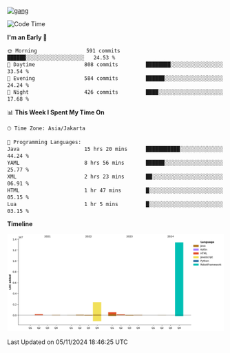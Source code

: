<!-- [<img src='https://dev.karakun.com/assets/posts/2018-09-16-jc-java-article/3duke_suspects.jpg' alt='java'>](https://github.com/yeahbutstill) -->
[<img src='https://asset-2.tstatic.net/tribunnewswiki/foto/bank/images/Mozart.jpg' alt='gang'>](https://github.com/yeahbutstill)

<!--START_SECTION:waka-->
![Code Time](http://img.shields.io/badge/Code%20Time-2%2C880%20hrs%2057%20mins-blue)

**I'm an Early 🐤** 

```text
🌞 Morning                591 commits         ██████░░░░░░░░░░░░░░░░░░░   24.53 % 
🌆 Daytime                808 commits         ████████░░░░░░░░░░░░░░░░░   33.54 % 
🌃 Evening                584 commits         ██████░░░░░░░░░░░░░░░░░░░   24.24 % 
🌙 Night                  426 commits         ████░░░░░░░░░░░░░░░░░░░░░   17.68 % 
```


📊 **This Week I Spent My Time On** 

```text
🕑︎ Time Zone: Asia/Jakarta

💬 Programming Languages: 
Java                     15 hrs 20 mins      ███████████░░░░░░░░░░░░░░   44.24 % 
YAML                     8 hrs 56 mins       ██████░░░░░░░░░░░░░░░░░░░   25.77 % 
XML                      2 hrs 23 mins       ██░░░░░░░░░░░░░░░░░░░░░░░   06.91 % 
HTML                     1 hr 47 mins        █░░░░░░░░░░░░░░░░░░░░░░░░   05.15 % 
Lua                      1 hr 5 mins         █░░░░░░░░░░░░░░░░░░░░░░░░   03.15 % 
```

**Timeline**

![Lines of Code chart](https://raw.githubusercontent.com/yeahbutstill/yeahbutstill/main/assets/bar_graph.png)


 Last Updated on 05/11/2024 18:46:25 UTC
<!--END_SECTION:waka-->
